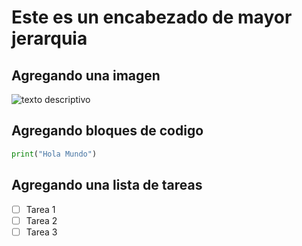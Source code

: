# Este es un encabezado de mayor jerarquia

## Agregando una imagen

![texto descriptivo](https://octodex.github.com/images/yaktocat.png)

## Agregando bloques de codigo
``` python
print("Hola Mundo")
```

## Agregando una lista de tareas
- [ ] Tarea 1
- [ ] Tarea 2
- [ ] Tarea 3
